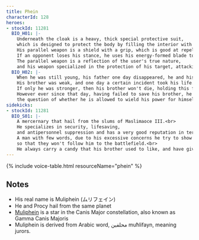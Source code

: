 ```yaml
---
title: Phein
characterId: 128
heroes:
- stockId: 11281
  BIO_H01: |-
    Underneath the cloak is a heavy, thick special protective suit, 
    which is designed to protect the body by filling the interior with a corresponding ether when a large impact is detected.<br>
    His parallel weapon is a shield with a grip, which is good at repelling and deflecting enemy attacks.<br>
    If an opponent loses his stance, he uses his energy-formed blade to take advantage of their weakness.<br>
    The parallel weapon is a reflection of the user's true nature, 
    and his weapon specialized in the protection of his target, attacking for the sake of protecting.
  BIO_H02: |-
    When he was still young, his father one day disappeared, he and his little brother are forced to lead a hard life to survive.<br>
    His brother was weak, and one day a certain incident took his life.<br>
    If only he was stronger, then his brother won't die, holding this feeling strongly, he awakened to be a hero that protect the weak.<br>
    However ever since that day, having failed to save his brother, he no longer use his power for his own sake,<br>
    the question of whether he is allowed to wield his power for himself is swirling around inside him like an unanswerable curse.
sidekicks:
- stockId: 11281
  BIO_S01: |-
    A mercernary that hail from the slums of Maslimaoce III.<br>
    He specializes in security, lifesaving, 
    and antipersonnel suppression and has a very good reputation in terms of protecting people based on his will to protect the weak.<br>
    A man with few words, due to his excessive concerns he try to show prickly attitude and make his target of protection hates him,
    so that they won't follow him to the battlefield.<br>
    He always carry a candy that his brother used to like, and have given it many times to anyone who is hungry.
---
```


{% include voice-table.html resourceName="phein"
%}

## Notes

- His real name is Muliphein (ムリフェイン)
- He and Procy hail from the same planet
- [Muliphein](https://en.wikipedia.org/wiki/Gamma_Canis_Majoris) is a star in the Canis Major constellation, also known as Gamma Canis Majoris
- Muliphein is derived from Arabic word, محلفين muħlifayn, meaning jurors.
